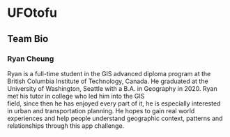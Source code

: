 # UFOtofu

## Team Bio

### Ryan Cheung
Ryan is a full-time student in the GIS advanced diploma program at the British Columbia  Institute of Technology, Canada. He graduated at the University of Washington, Seattle  with a B.A. in Geography in 2020. Ryan met his tutor in college who led him into the GIS  
field, since then he has enjoyed every part of it, he is especially interested in urban and  transportation planning. He hopes to gain real world experiences and help people  understand geographic context, patterns and relationships through this app challenge. 

